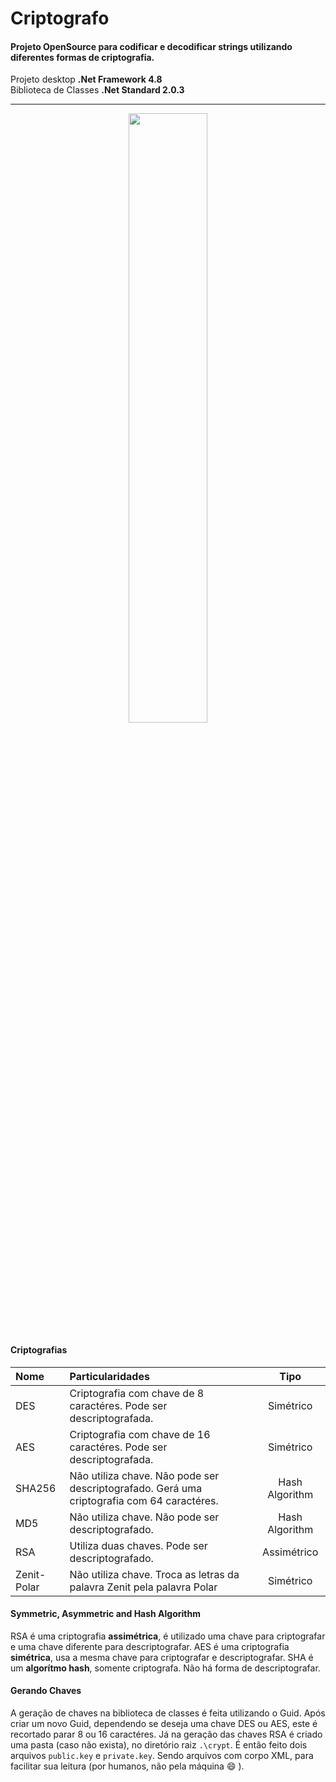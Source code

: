 # Criptografo
#### Projeto OpenSource para codificar e decodificar strings utilizando diferentes formas de criptografia.

Projeto desktop **.Net Framework 4.8** <br>
Biblioteca de Classes **.Net Standard 2.0.3**

---

<center>
<img src="https://user-images.githubusercontent.com/43295412/78674757-7d520980-78ba-11ea-8373-0ab77db25ba1.png" width="50%" />
</center>

#### Criptografias

| Nome | Particularidades | Tipo
| :--- | :--- | :---:
| DES | Criptografia com chave de 8 caractéres. Pode ser descriptografada. | Simétrico
| AES | Criptografia com chave de 16 caractéres. Pode ser descriptografada. | Simétrico
| SHA256 | Não utiliza chave. Não pode ser descriptografado. Gerá uma criptografia com 64 caractéres. | Hash Algorithm
| MD5 | Não utiliza chave. Não pode ser descriptografado. | Hash Algorithm
| RSA | Utiliza duas chaves. Pode ser descriptografado. | Assimétrico
| Zenit-Polar | Não utiliza chave. Troca as letras da palavra Zenit pela palavra Polar | Simétrico

#### Symmetric, Asymmetric and Hash Algorithm

RSA é uma criptografia **assimétrica**, é utilizado uma chave para criptografar e uma chave diferente para descriptografar.
AES é uma criptografia **simétrica**, usa a mesma chave para criptografar e descriptografar.
SHA é um **algorítmo hash**, somente criptografa. Não há forma de descriptografar.

#### Gerando Chaves

A geração de chaves na biblioteca de classes é feita utilizando o Guid. Após criar um novo Guid, dependendo se deseja uma chave DES ou AES, este é recortado parar 8 ou 16 caractéres. Já na geração das chaves RSA é criado uma pasta (caso não exista), no diretório raiz `.\crypt`. É então feito dois arquivos `public.key` e `private.key`. Sendo arquivos com corpo XML, para facilitar sua leitura (por humanos, não pela máquina :smile: ).
